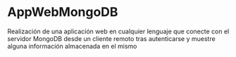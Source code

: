 # AppWebMongoDB

Realización de una aplicación web en cualquier lenguaje que conecte con el servidor MongoDB desde un cliente remoto tras autenticarse y muestre alguna información almacenada en el mismo
